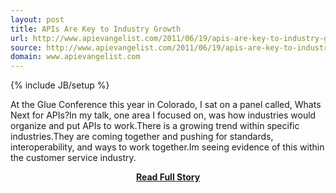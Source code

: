 ```yaml
---
layout: post
title: APIs Are Key to Industry Growth
url: http://www.apievangelist.com/2011/06/19/apis-are-key-to-industry-growth/
source: http://www.apievangelist.com/2011/06/19/apis-are-key-to-industry-growth/
domain: www.apievangelist.com
---
```

{% include JB/setup %}<p>At the Glue Conference this year in Colorado, I sat on a panel called, Whats Next for APIs?In my talk, one area I focused on, was how industries would organize and put APIs to work.There is a growing trend within specific industries.They are coming together and pushing for standards, interoperability, and ways to work together.Im seeing evidence of this within the customer service industry.</p>
<center><p><a href="http://www.apievangelist.com/2011/06/19/apis-are-key-to-industry-growth/" style='padding:25px; font-sze:18px; font-weight: bold;'>Read Full Story</a></p></center>
